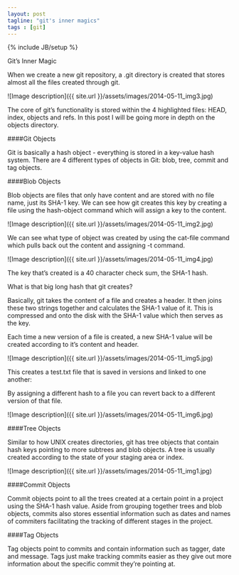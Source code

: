 ```yaml
---
layout: post
tagline: "git's inner magics"
tags : [git]
---
```

{% include JB/setup %}

Git’s Inner Magic

When we create a new git repository, a .git directory is created that stores almost all the files created through git. 

![Image description]({{ site.url }}/assets/images/2014-05-11_img3.jpg) 

The core of git’s functionality is stored within the 4 highlighted files: HEAD, index, objects and refs. In this post I will be going more in depth on the objects directory. 

####Git Objects

Git is basically a hash object - everything is stored in a key-value hash system. There are 4 different types of objects in Git: blob, tree, commit and tag objects.

####Blob Objects

Blob objects are files that only have content and are stored with no file name, just its SHA-1 key. We can see how git creates this key by creating a file using the hash-object command which will assign a key to the content. 

![Image description]({{ site.url }}/assets/images/2014-05-11_img2.jpg) 

We can see what type of object was created by using the cat-file command which pulls back out the content and assigning -t command.

![Image description]({{ site.url }}/assets/images/2014-05-11_img4.jpg) 

The key that’s created is a 40 character check sum, the SHA-1 hash.

What is that big long hash that git creates? 

Basically, git takes the content of a file and creates a header. It then joins these two strings together and calculates the SHA-1 value of it. This is compressed and onto the disk with the SHA-1 value which then serves as the key.

Each time a new version of a file is created, a new SHA-1 value will be created according to it’s content and header. 

![Image description]({{ site.url }}/assets/images/2014-05-11_img5.jpg) 

This creates a test.txt file that is saved in versions and linked to one another:



By assigning a different hash to a file you can revert back to a different version of that file. 

![Image description]({{ site.url }}/assets/images/2014-05-11_img6.jpg) 

####Tree Objects

Similar to how UNIX creates directories, git has tree objects that contain hash keys pointing to more subtrees and blob objects. A tree is usually created according to the state of your staging area or index.

![Image description]({{ site.url }}/assets/images/2014-05-11_img1.jpg) 

####Commit Objects

Commit objects point to all the trees created at a certain point in a project using the SHA-1 hash value. Aside from grouping together trees and blob objects, commits also stores essential information such as dates and names of commiters facilitating the tracking of different stages in the project.

####Tag Objects

Tag objects point to commits and contain information such as tagger, date and message. Tags just make tracking commits easier as they give out more information about the specific commit they’re pointing at.
